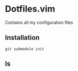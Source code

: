 # Dotfiles.vim

Contains all my configuration files

## Installation



	
	git submodule init


## Is
